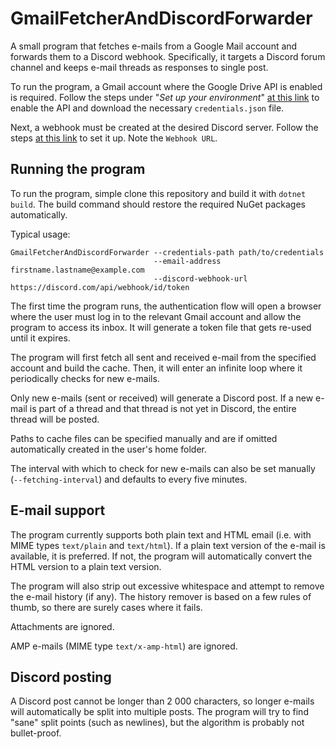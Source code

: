# GmailFetcherAndDiscordForwarder
A small program that fetches e-mails from a Google Mail account and forwards them to a Discord webhook. Specifically, it targets a Discord forum channel and keeps e-mail threads as responses to single post.

To run the program, a Gmail account where the Google Drive API is enabled is required. Follow the steps under "*Set up your environment*" [at this link](https://developers.google.com/drive/api/quickstart/python) to enable the API and download the necessary `credentials.json` file. 

Next, a webhook must be created at the desired Discord server. Follow the steps [at this link](https://support.discord.com/hc/en-us/articles/228383668-Intro-to-Webhooks) to set it up. Note the `Webhook URL`.

## Running the program
To run the program, simple clone this repository and build it with `dotnet build`. The build command should restore the required NuGet packages automatically.

Typical usage:

```
GmailFetcherAndDiscordForwarder --credentials-path path/to/credentials 
                                --email-address firstname.lastname@example.com 
                                --discord-webhook-url https://discord.com/api/webhook/id/token
```

The first time the program runs, the authentication flow will open a browser where the user must log in to the relevant Gmail account and allow the program to access its inbox. It will generate a token file that gets re-used until it expires.

The program will first fetch all sent and received e-mail from the specified account and build the cache. Then, it will enter an infinite loop where it periodically checks for new e-mails.

Only new e-mails (sent or received) will generate a Discord post. If a new e-mail is part of a thread and that thread is not yet in Discord, the entire thread will be posted.

Paths to cache files can be specified manually and are if omitted automatically created in the user's home folder.

The interval with which to check for new e-mails can also be set manually (`--fetching-interval`) and defaults to every five minutes.

## E-mail support
The program currently supports both plain text and HTML email (i.e. with MIME types `text/plain` and `text/html`). If a plain text version of the e-mail is available, it is preferred. If not, the program will automatically convert the HTML version to a plain text version.

The program will also strip out excessive whitespace and attempt to remove the e-mail history (if any). The history remover is based on a few rules of thumb, so there are surely cases where it fails.

Attachments are ignored.

AMP e-mails (MIME type `text/x-amp-html`) are ignored.

## Discord posting
A Discord post cannot be longer than 2 000 characters, so longer e-mails will automatically be split into multiple posts. The program will try to find "sane" split points (such as newlines), but the algorithm is probably not bullet-proof.